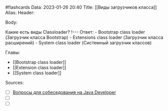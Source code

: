 #flashcards
Data: 2023-01-26 20:40
Title: [[Виды загрузчиков класса]]
Alias:
Header:



Body:

Какие есть виды Classloader?
!---
Ответ:
	-   Bootstrap class loader (Загрузчик класса Bootstrap)
	-   Extensions class loader (Загрузчик класса расширений)
	-   System class loader (Системный загрузчик классов)
<!--SR:!2023-03-14,3,330-->




Главы:
- [[Bootstrap class loader]]
- [[Extension class loader]]
- [[System class loader]]


Sources:
- [ ] [Вопросы для собеседования на Java Developer](https://github.com/enhorse/java-interview/blob/master/README.md#%D0%9E%D0%9E%D0%9F)
- [ ] []()
- [ ] []()
